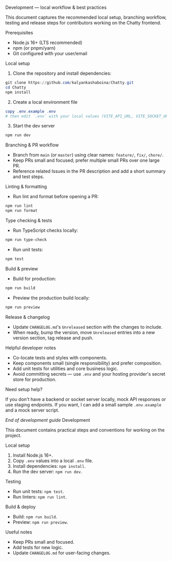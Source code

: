 Development — local workflow & best practices

This document captures the recommended local setup, branching workflow, testing and release steps for contributors working on the Chatty frontend.

Prerequisites

- Node.js 16+ (LTS recommended)
- npm (or pnpm/yarn)
- Git configured with your user/email

Local setup

1. Clone the repository and install dependencies:

```powershell
git clone https://github.com/kalyankashaboina/Chatty.git
cd Chatty
npm install
```

2. Create a local environment file

```powershell
copy .env.example .env
# then edit `.env` with your local values (VITE_API_URL, VITE_SOCKET_URL, etc.)
```

3. Start the dev server

```powershell
npm run dev
```

Branching & PR workflow

- Branch from `main` (or `master`) using clear names: `feature/`, `fix/`, `chore/`.
- Keep PRs small and focused; prefer multiple small PRs over one large PR.
- Reference related Issues in the PR description and add a short summary and test steps.

Linting & formatting

- Run lint and format before opening a PR:

```powershell
npm run lint
npm run format
```

Type checking & tests

- Run TypeScript checks locally:

```powershell
npm run type-check
```

- Run unit tests:

```powershell
npm test
```

Build & preview

- Build for production:

```powershell
npm run build
```

- Preview the production build locally:

```powershell
npm run preview
```

Release & changelog

- Update `CHANGELOG.md`'s `Unreleased` section with the changes to include.
- When ready, bump the version, move `Unreleased` entries into a new version section, tag release and push.

Helpful developer notes

- Co-locate tests and styles with components.
- Keep components small (single responsibility) and prefer composition.
- Add unit tests for utilities and core business logic.
- Avoid committing secrets — use `.env` and your hosting provider's secret store for production.

Need setup help?

If you don't have a backend or socket server locally, mock API responses or use staging endpoints. If you want, I can add a small sample `.env.example` and a mock server script.

_End of development guide_
Development

This document contains practical steps and conventions for working on the project.

Local setup

1. Install Node.js 16+.
2. Copy `.env` values into a local `.env` file.
3. Install dependencies: `npm install`.
4. Run the dev server: `npm run dev`.

Testing

- Run unit tests: `npm test`.
- Run linters: `npm run lint`.

Build & deploy

- Build: `npm run build`.
- Preview: `npm run preview`.

Useful notes

- Keep PRs small and focused.
- Add tests for new logic.
- Update `CHANGELOG.md` for user-facing changes.

